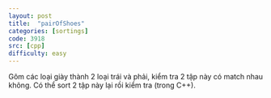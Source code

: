 ```yaml
---
layout: post
title:  "pairOfShoes"
categories: [sortings]
code: 3918
src: [cpp]
difficulty: easy
---
```


Gôm các loại giày thành 2 loại trái và phải, kiểm tra 2 tập này có match nhau không. Có thể sort 2 tập này lại rồi kiểm tra (trong C++).
